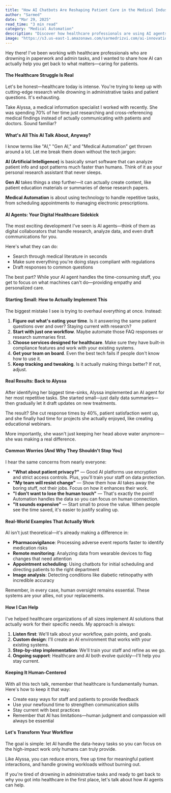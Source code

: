 ```yaml
---
title: "How AI Chatbots Are Reshaping Patient Care in the Medical Industry"
author: "Sarmed"
date: "Mar 29, 2025"
read_time: "3 min read"
category: "Medical Automation"
description: "Discover how healthcare professionals are using AI agents to eliminate administrative burdens and get back to patient care. Real examples, practical implementation steps, and a jargon-free approach to medical automation."
image: "https://s3.us-east-1.amazonaws.com/sarmedrizvi.com/ai-innovation-blog.png"
---
```


Hey there! I've been working with healthcare professionals who are drowning in paperwork and admin tasks, and I wanted to share how AI can actually help you get back to what matters—caring for patients.

#### The Healthcare Struggle Is Real

Let's be honest—healthcare today is intense. You're trying to keep up with cutting-edge research while drowning in administrative tasks and patient questions. It's exhausting.

Take Alyssa, a medical information specialist I worked with recently. She was spending 70% of her time just researching and cross-referencing medical findings instead of actually communicating with patients and doctors. Sound familiar?

#### What's All This AI Talk About, Anyway?

I know terms like "AI," "Gen AI," and "Medical Automation" get thrown around a lot. Let me break them down without the tech jargon:

**AI (Artificial Intelligence)** is basically smart software that can analyze patient info and spot patterns much faster than humans. Think of it as your personal research assistant that never sleeps.

**Gen AI** takes things a step further—it can actually create content, like patient education materials or summaries of dense research papers.

**Medical Automation** is about using technology to handle repetitive tasks, from scheduling appointments to managing electronic prescriptions.

#### AI Agents: Your Digital Healthcare Sidekick

The most exciting development I've seen is AI agents—think of them as digital collaborators that handle research, analyze data, and even draft communications for you.

Here's what they can do:

- Search through medical literature in seconds
- Make sure everything you're doing stays compliant with regulations
- Draft responses to common questions

The best part? While your AI agent handles the time-consuming stuff, you get to focus on what machines can't do—providing empathy and personalized care.

#### Starting Small: How to Actually Implement This

The biggest mistake I see is trying to overhaul everything at once. Instead:

1. **Figure out what's eating your time**. Is it answering the same patient questions over and over? Staying current with research?
2. **Start with just one workflow**. Maybe automate those FAQ responses or research summaries first.
3. **Choose services designed for healthcare**. Make sure they have built-in compliance features and work with your existing systems.
4. **Get your team on board**. Even the best tech fails if people don't know how to use it.
5. **Keep tracking and tweaking**. Is it actually making things better? If not, adjust.

#### Real Results: Back to Alyssa

After identifying her biggest time-sinks, Alyssa implemented an AI agent for her most repetitive tasks. She started small—just daily data summaries—then gradually let it draft updates on new treatments.

The result? She cut response times by 40%, patient satisfaction went up, and she finally had time for projects she actually enjoyed, like creating educational webinars.

More importantly, she wasn't just keeping her head above water anymore—she was making a real difference.

#### Common Worries (And Why They Shouldn't Stop You)

I hear the same concerns from nearly everyone:

- **"What about patient privacy?"** — Good AI platforms use encryption and strict access controls. Plus, you'll train your staff on data protection.
- **"My team will resist change"** — Show them how AI takes away the boring stuff, not their jobs. Focus on how it enhances their work.
- **"I don't want to lose the human touch"** — That's exactly the point! Automation handles the data so you can focus on human connection.
- **"It sounds expensive"** — Start small to prove the value. When people see the time saved, it's easier to justify scaling up.

#### Real-World Examples That Actually Work

AI isn't just theoretical—it's already making a difference in:

- **Pharmacovigilance**: Processing adverse event reports faster to identify medication risks
- **Remote monitoring**: Analyzing data from wearable devices to flag changes that need attention
- **Appointment scheduling**: Using chatbots for initial scheduling and directing patients to the right department
- **Image analysis**: Detecting conditions like diabetic retinopathy with incredible accuracy

Remember, in every case, human oversight remains essential. These systems are your allies, not your replacements.

#### How I Can Help

I've helped healthcare organizations of all sizes implement AI solutions that actually work for their specific needs. My approach is always:

1. **Listen first**: We'll talk about your workflow, pain points, and goals.
2. **Custom design**: I'll create an AI environment that works with your existing systems.
3. **Step-by-step implementation**: We'll train your staff and refine as we go.
4. **Ongoing support**: Healthcare and AI both evolve quickly—I'll help you stay current.

#### Keeping It Human-Centered

With all this tech talk, remember that healthcare is fundamentally human. Here's how to keep it that way:

- Create easy ways for staff and patients to provide feedback
- Use your newfound time to strengthen communication skills
- Stay current with best practices
- Remember that AI has limitations—human judgment and compassion will always be essential

#### Let's Transform Your Workflow

The goal is simple: let AI handle the data-heavy tasks so you can focus on the high-impact work only humans can truly provide.

Like Alyssa, you can reduce errors, free up time for meaningful patient interactions, and handle growing workloads without burning out.

If you're tired of drowning in administrative tasks and ready to get back to why you got into healthcare in the first place, let's talk about how AI agents can help.
